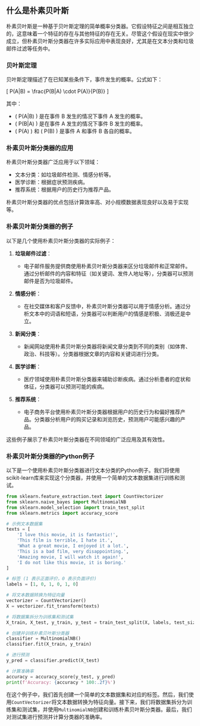 ## 什么是朴素贝叶斯

朴素贝叶斯是一种基于贝叶斯定理的简单概率分类器。它假设特征之间是相互独立的，这意味着一个特征的存在与其他特征的存在无关。尽管这个假设在现实中很少成立，但朴素贝叶斯分类器在许多实际应用中表现良好，尤其是在文本分类和垃圾邮件过滤等任务中。

### 贝叶斯定理

贝叶斯定理描述了在已知某些条件下，事件发生的概率。公式如下：

\[ P(A|B) = \frac{P(B|A) \cdot P(A)}{P(B)} \]

其中：
- \( P(A|B) \) 是在事件 B 发生的情况下事件 A 发生的概率。
- \( P(B|A) \) 是在事件 A 发生的情况下事件 B 发生的概率。
- \( P(A) \) 和 \( P(B) \) 是事件 A 和事件 B 各自的概率。

### 朴素贝叶斯分类器的应用

朴素贝叶斯分类器广泛应用于以下领域：
- 文本分类：如垃圾邮件检测、情感分析等。
- 医学诊断：根据症状预测疾病。
- 推荐系统：根据用户的历史行为推荐产品。

朴素贝叶斯分类器的优点包括计算效率高、对小规模数据表现良好以及易于实现等。

### 朴素贝叶斯分类器的例子

以下是几个使用朴素贝叶斯分类器的实际例子：

1. **垃圾邮件过滤**：
    - 电子邮件服务提供商使用朴素贝叶斯分类器来区分垃圾邮件和正常邮件。通过分析邮件的内容和特征（如关键词、发件人地址等），分类器可以预测邮件是否为垃圾邮件。

2. **情感分析**：
    - 在社交媒体和客户反馈中，朴素贝叶斯分类器可以用于情感分析。通过分析文本中的词语和短语，分类器可以判断用户的情感是积极、消极还是中立。

3. **新闻分类**：
    - 新闻网站使用朴素贝叶斯分类器将新闻文章分类到不同的类别（如体育、政治、科技等）。分类器根据文章的内容和关键词进行分类。

4. **医学诊断**：
    - 医疗领域使用朴素贝叶斯分类器来辅助诊断疾病。通过分析患者的症状和体征，分类器可以预测可能的疾病。

5. **推荐系统**：
    - 电子商务平台使用朴素贝叶斯分类器根据用户的历史行为和偏好推荐产品。分类器分析用户的购买记录和浏览历史，预测用户可能感兴趣的产品。

这些例子展示了朴素贝叶斯分类器在不同领域的广泛应用及其有效性。


### 朴素贝叶斯分类器的Python例子

以下是一个使用朴素贝叶斯分类器进行文本分类的Python例子。我们将使用scikit-learn库来实现这个分类器，并使用一个简单的文本数据集进行训练和测试。

```python
from sklearn.feature_extraction.text import CountVectorizer
from sklearn.naive_bayes import MultinomialNB
from sklearn.model_selection import train_test_split
from sklearn.metrics import accuracy_score

# 示例文本数据集
texts = [
    'I love this movie, it is fantastic!',
    'This film is terrible, I hate it.',
    'What a great movie, I enjoyed it a lot.',
    'This is a bad film, very disappointing.',
    'Amazing movie, I will watch it again!',
    'I do not like this movie, it is boring.'
]

# 标签 (1 表示正面评价，0 表示负面评价)
labels = [1, 0, 1, 0, 1, 0]

# 将文本数据转换为特征向量
vectorizer = CountVectorizer()
X = vectorizer.fit_transform(texts)

# 将数据集拆分为训练集和测试集
X_train, X_test, y_train, y_test = train_test_split(X, labels, test_size=0.3, random_state=42)

# 创建并训练朴素贝叶斯分类器
classifier = MultinomialNB()
classifier.fit(X_train, y_train)

# 进行预测
y_pred = classifier.predict(X_test)

# 计算准确率
accuracy = accuracy_score(y_test, y_pred)
print(f'Accuracy: {accuracy * 100:.2f}%')
```

在这个例子中，我们首先创建一个简单的文本数据集和对应的标签。然后，我们使用`CountVectorizer`将文本数据转换为特征向量。接下来，我们将数据集拆分为训练集和测试集，并使用`MultinomialNB`创建和训练朴素贝叶斯分类器。最后，我们对测试集进行预测并计算分类器的准确率。